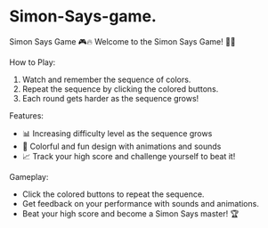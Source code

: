 # Simon-Says-game.

Simon Says Game 🎮🔥
Welcome to the Simon Says Game! 🧠🎲

How to Play:

1. Watch and remember the sequence of colors.
2. Repeat the sequence by clicking the colored buttons.
3. Each round gets harder as the sequence grows!

Features:

- 📊 Increasing difficulty level as the sequence grows
- 🎨 Colorful and fun design with animations and sounds
- 📈 Track your high score and challenge yourself to beat it!

Gameplay:

- Click the colored buttons to repeat the sequence.
- Get feedback on your performance with sounds and animations.
- Beat your high score and become a Simon Says master! 🏆
